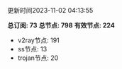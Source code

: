 更新时间2023-11-02 04:13:55

**总订阅: 73**
**总节点: 798**
**有效节点: 224**
- v2ray节点: 191
- ss节点: 13
- trojan节点: 20
